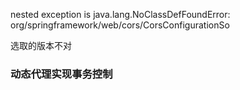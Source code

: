 nested exception is java.lang.NoClassDefFoundError: org/springframework/web/cors/CorsConfigurationSo

选取的版本不对

### 动态代理实现事务控制